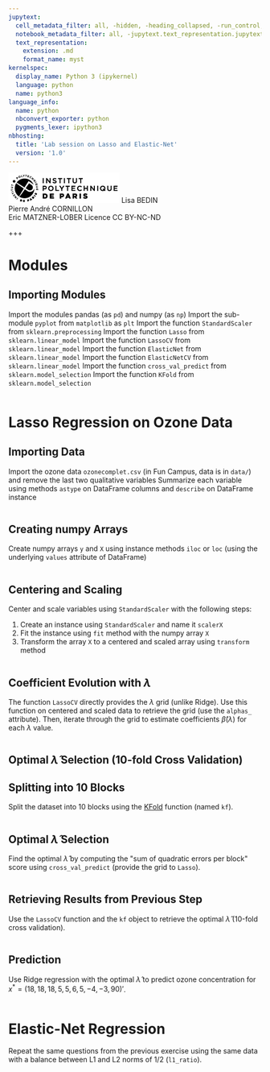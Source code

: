 ```yaml
---
jupytext:
  cell_metadata_filter: all, -hidden, -heading_collapsed, -run_control, -trusted
  notebook_metadata_filter: all, -jupytext.text_representation.jupytext_version, -jupytext.text_representation.format_version, -language_info.version, -language_info.codemirror_mode.version, -language_info.codemirror_mode, -language_info.file_extension, -language_info.mimetype, -toc
  text_representation:
    extension: .md
    format_name: myst
kernelspec:
  display_name: Python 3 (ipykernel)
  language: python
  name: python3
language_info:
  name: python
  nbconvert_exporter: python
  pygments_lexer: ipython3
nbhosting:
  title: 'Lab session on Lasso and Elastic-Net'
  version: '1.0'
---
```


<div class="licence">
<span><img src="media/logo_IPParis.png" /></span>
<span>Lisa BEDIN<br />Pierre André CORNILLON<br />Eric MATZNER-LOBER</span>
<span>Licence CC BY-NC-ND</span>
</div>

+++

# Modules


## Importing Modules

Import the modules pandas (as `pd`) and numpy (as `np`) Import the sub-module `pyplot` from `matplotlib` as `plt` Import the function `StandardScaler` from `sklearn.preprocessing` Import the function `Lasso` from `sklearn.linear_model` Import the function `LassoCV` from `sklearn.linear_model` Import the function `ElasticNet` from `sklearn.linear_model` Import the function `ElasticNetCV` from `sklearn.linear_model` Import the function `cross_val_predict` from `sklearn.model_selection` Import the function `KFold` from `sklearn.model_selection`

```{code-cell} python

```


# Lasso Regression on Ozone Data


## Importing Data

Import the ozone data `ozonecomplet.csv` (in Fun Campus, data is in `data/`) and remove the last two qualitative variables Summarize each variable using methods `astype` on DataFrame columns and `describe` on DataFrame instance

```{code-cell} python

```


## Creating numpy Arrays

Create numpy arrays `y` and `X` using instance methods `iloc` or `loc` (using the underlying `values` attribute of DataFrame)

```{code-cell} python

```


## Centering and Scaling

Center and scale variables using `StandardScaler` with the following steps:

1.  Create an instance using `StandardScaler` and name it `scalerX`
2.  Fit the instance using `fit` method with the numpy array `X`
3.  Transform the array `X` to a centered and scaled array using `transform` method

```{code-cell} python

```


## Coefficient Evolution with $\lambda$

The function `LassoCV` directly provides the $\lambda$ grid (unlike Ridge). Use this function on centered and scaled data to retrieve the grid (use the `alphas_` attribute). Then, iterate through the grid to estimate coefficients $\hat\beta(\lambda)$ for each $\lambda$ value.

```{code-cell} python

```


## Optimal $\hat\lambda$ Selection (10-fold Cross Validation)


## Splitting into 10 Blocks

Split the dataset into 10 blocks using the [KFold](https://scikit-learn.org/stable/modules/generated/sklearn.model_selection.KFold.html#sklearn.model_selection.KFold) function (named `kf`).

```{code-cell} python

```


## Optimal $\hat\lambda$ Selection

Find the optimal $\hat\lambda$ by computing the "sum of quadratic errors per block" score using `cross_val_predict` (provide the grid to `Lasso`).

```{code-cell} python

```


## Retrieving Results from Previous Step

Use the `LassoCV` function and the `kf` object to retrieve the optimal $\hat\lambda$ (10-fold cross validation).

```{code-cell} python

```


## Prediction

Use Ridge regression with the optimal $\hat\lambda$ to predict ozone concentration for $x^*=(18, 18, 18, 5, 5, 6, 5, -4, -3, 90)'$.

```{code-cell} python

```


# Elastic-Net Regression

Repeat the same questions from the previous exercise using the same data with a balance between L1 and L2 norms of 1/2 (`l1_ratio`).

```{code-cell} python

```